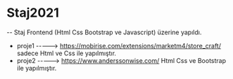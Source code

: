 # Staj2021

-- Staj Frontend (Html Css Bootstrap ve Javascript) üzerine yapıldı.
- proje1 -----> https://mobirise.com/extensions/marketm4/store_craft/  sadece Html ve Css ile yapılmıştır.
- proje2 -----> https://www.anderssonwise.com/  Html Css ve Bootstrap ile yapılmıştır.
